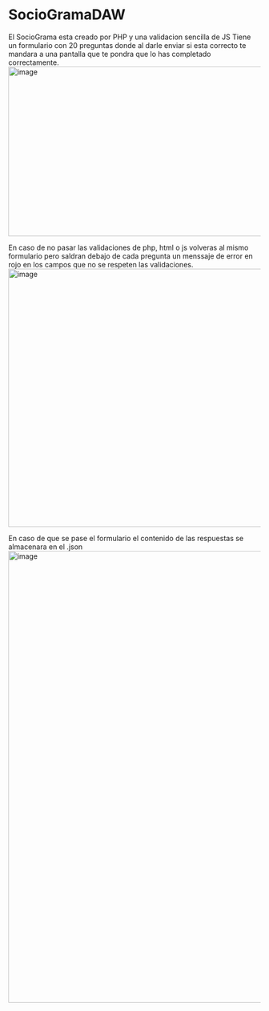 # SocioGramaDAW
El SocioGrama esta creado por PHP y una validacion sencilla de JS
Tiene un formulario con 20 preguntas donde al darle enviar si esta correcto te mandara a una pantalla que te pondra que lo has completado correctamente.
<img width="804" height="339" alt="image" src="https://github.com/user-attachments/assets/c1c26690-5ece-42ac-8b7f-4544a2e4d60d" />

En caso de no pasar las validaciones de php, html o js volveras al mismo formulario pero saldran debajo de cada pregunta un menssaje de error en rojo en los campos que no se respeten las validaciones.
<img width="833" height="516" alt="image" src="https://github.com/user-attachments/assets/72da6e32-1f5e-4be8-8168-15b98a76fe0d" />

En caso de que se pase el formulario el contenido de las respuestas se almacenara en el .json
<img width="1015" height="903" alt="image" src="https://github.com/user-attachments/assets/29eced1f-8f1a-4007-93a3-8aab0d0a1d38" />

